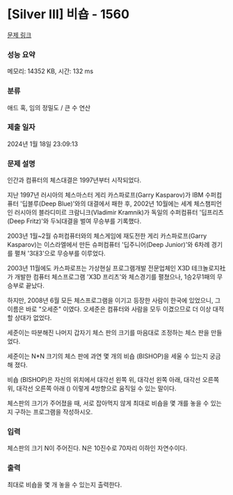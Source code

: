 # [Silver III] 비숍 - 1560 

[문제 링크](https://www.acmicpc.net/problem/1560) 

### 성능 요약

메모리: 14352 KB, 시간: 132 ms

### 분류

애드 혹, 임의 정밀도 / 큰 수 연산

### 제출 일자

2024년 1월 18일 23:09:13

### 문제 설명

<p>인간과 컴퓨터의 체스대결은 1997년부터 시작되었다.</p>

<p>지난 1997년 러시아의 체스마스터 게리 카스파로프(Garry Kasparov)가 IBM 수퍼컴퓨터 '딥블루(Deep Blue)'와의 대결에서 패한 후, 2002년 10월에는 세계 체스챔피언인 러시아의 블라디미르 크람니크(Vladimir Kramnik)가 독일의 수퍼컴퓨터 '딥프리츠(Deep Fritz)'와 두뇌대결을 벌여 무승부를 기록했다.</p>

<p>2003년 1월~2월 슈퍼컴퓨터와의 체스게임에 재도전한 게리 카스파로프(Garry Kasparov)는 이스라엘에서 만든 슈퍼컴퓨터 '딥주니어(Deep Junior)'와 6차례 경기를 펼쳐 '3대3'으로 무승부를 이루었다.</p>

<p>2003년 11월에도 카스파로프는 가상현실 프로그램개발 전문업체인 X3D 테크놀로지社가 개발한 컴퓨터 체스프로그램 'X3D 프리츠'와 체스경기를 펼쳤으나, 1승2무1패의 무승부로 끝났다.</p>

<p>하지만, 2008년 6월 모든 체스프로그램을 이기고 등장한 사람이 한국에 있었으니, 그 이름은 바로 "오세준" 이였다. 오세준은 컴퓨터와 사람을 모두 이겼으므로 더 이상 대적할 상대가 없었다.</p>

<p>세준이는 따분해진 나머지 갑자기 체스 판의 크기를 마음대로 조정하는 체스 판을 만들었다.</p>

<p>세준이는 N*N 크기의 체스 판에 과연 몇 개의 비숍 (BISHOP)을 세울 수 있는지 궁금해 졌다.</p>

<p>비숍 (BISHOP)은 자신의 위치에서 대각선 왼쪽 위, 대각선 왼쪽 아래, 대각선 오른쪽 위, 대각선 오른쪽 아래 () 이렇게 4방향으로 움직일 수 있는 말이다.</p>

<p>체스판의 크기가 주어졌을 때, 서로 잡아먹지 않게 최대로 비숍을 몇 개를 놓을 수 있는지 구하는 프로그램을 작성하시오.</p>

### 입력 

 <p>체스판의 크기 N이 주어진다. N은 10진수로 70자리 이하인 자연수이다.</p>

### 출력 

 <p>최대로 비숍을 몇 개 놓을 수 있는지 출력한다.</p>


